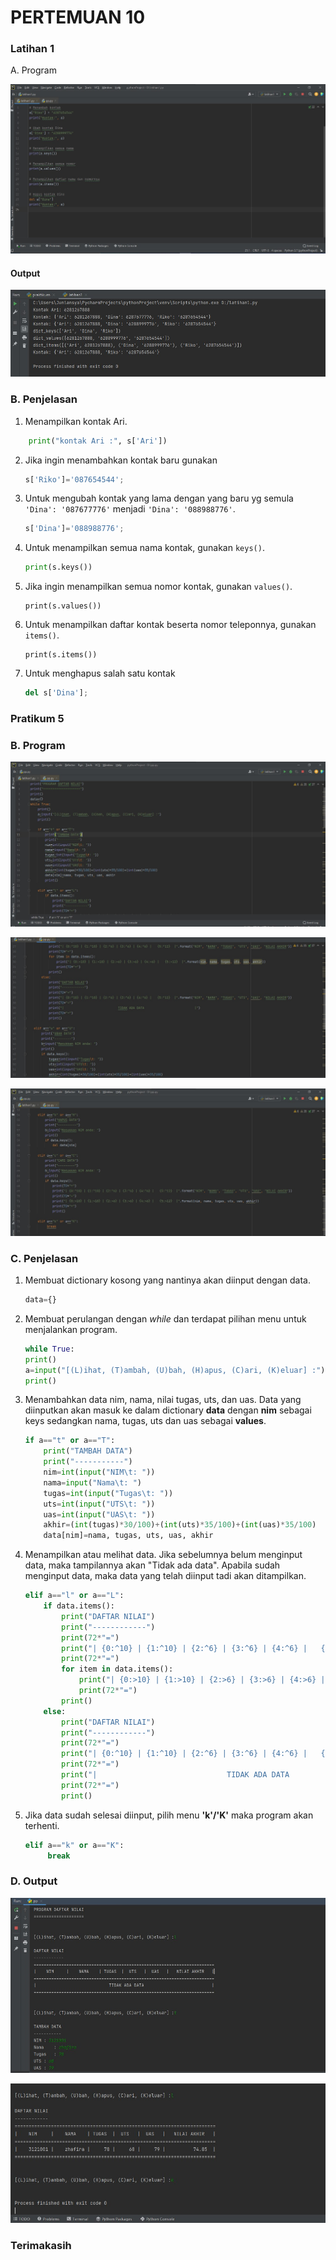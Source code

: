 # PERTEMUAN 10
 
### Latihan 1
A. Program

![Gambar 1](screenshots/lat1.jpg)

#### Output

![Gambar 2](screenshots/lat2.jpg)


### B. Penjelasan
 
1. Menampilkan kontak Ari.
```python
	print("kontak Ari :", s['Ari'])
```
2. Jika ingin menambahkan kontak baru gunakan 
	```python
	s['Riko']='087654544';
	```
3. Untuk mengubah kontak yang lama dengan yang baru yg semula `'Dina': '087677776'` menjadi `'Dina': '088988776'`.

	```python
	s['Dina']='088988776';
    ```
4. Untuk menampilkan semua nama kontak, gunakan `keys()`.
	```python
	print(s.keys())
	```
5. Jika ingin menampilkan semua nomor kontak, gunakan `values()`.
	```pyhton
	print(s.values())
	```
6. Untuk menampilkan daftar kontak beserta nomor teleponnya, gunakan `items()`.
	```pyhton
	print(s.items())
	```
7. Untuk menghapus salah satu kontak
	```python
	del s['Dina'];
	```
###  Pratikum 5


### B. Program

![Gambar 3](screenshots/lat3.jpg)

![Gambar 4](screenshots/lat4.jpg)

![Gambar 5](screenshots/lat5.jpg)

### C. Penjelasan

1. Membuat dictionary kosong yang nantinya akan diinput dengan data.
	```python
	data={}
	```

2. Membuat perulangan dengan _while_ dan terdapat pilihan menu untuk menjalankan program.
	```python
	while True:
    print()
    a=input("[(L)ihat, (T)ambah, (U)bah, (H)apus, (C)ari, (K)eluar] :")
    print()
	```
3. Menambahkan data nim, nama, nilai tugas, uts, dan uas. Data yang diinputkan akan masuk ke dalam dictionary **data** dengan **nim** sebagai keys sedangkan nama, tugas, uts dan uas sebagai **values**.
	```python
	if a=="t" or a=="T":
        print("TAMBAH DATA")
        print("-----------")
        nim=int(input("NIM\t: "))
        nama=input("Nama\t: ")
        tugas=int(input("Tugas\t: ")) 
        uts=int(input("UTS\t: "))
        uas=int(input("UAS\t: "))
        akhir=(int(tugas)*30/100)+(int(uts)*35/100)+(int(uas)*35/100)
        data[nim]=nama, tugas, uts, uas, akhir
	```
4. Menampilkan atau melihat data. Jika sebelumnya belum menginput data, maka tampilannya akan "Tidak ada data". Apabila sudah menginput data, maka data yang telah diinput tadi akan ditampilkan.
	```python
	elif a=="l" or a=="L":
        if data.items():
            print("DAFTAR NILAI")
            print("------------")
            print(72*"=")
            print("| {0:^10} | {1:^10} | {2:^6} | {3:^6} | {4:^6} |   {5:^12}  |".format("NIM", "NAMA", "TUGAS", "UTS", "UAS", "NILAI AKHIR"))
            print(72*"=")
            for item in data.items(): 
                print("| {0:>10} | {1:>10} | {2:>6} | {3:>6} | {4:>6} |   {5:>12}  |".format(nim, nama, tugas, uts, uas, akhir))
                print(72*"=")
            print()
        else:
            print("DAFTAR NILAI")
            print("------------")
            print(72*"=")
            print("| {0:^10} | {1:^10} | {2:^6} | {3:^6} | {4:^6} |   {5:^12}  |".format("NIM", "NAMA", "TUGAS", "UTS", "UAS", "NILAI AKHIR"))
            print(72*"=")
            print("|                             TIDAK ADA DATA                           |")
            print(72*"=")
            print()
	```

5. Jika data sudah selesai diinput, pilih menu **'k'/'K'** maka program akan terhenti.
	```python
	elif a=="k" or a=="K":
         break
	```

### D. Output

![Gambar 6](screenshots/lat6.jpg)

![Gambar 7](screenshots/lat7.jpg)


### Terimakasih